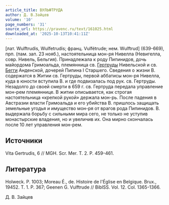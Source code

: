 ```yaml
---
article_title: ВУЛЬФТРУДА
author: Д. В.Зайцев
volume: '10'
page_numbers: '31'
source_url: https://pravenc.ru/text/161025.html
downloaded_at: '2025-10-13T10:41:11Z'
---
```


[лат. Wulftrudis, Wulfetrudis; франц. Vulfétrude; нем. Wulftrud] (639-669), прп. (пам. зап. 23 нояб.), настоятельница мон-ря Нивелла (Невигелла, совр. Нивель, Бельгия). Принадлежала к роду Пипинидов, дочь майордома Гримоальда, племянница св. [Гертруды](https://pravenc.ru/text/Гертруды.html) Нивельской и св. [Бегги](https://pravenc.ru/text/Бегги.html) Анденской, дочерей Пипина I Старшего. Сведения о жизни В. содержатся в Житии св. Гертруды, первой аббатисы мон-ря Нивелла, куда в юности вступила В. и где подвизалась под рук. св. Гертруды. Незадолго до своей смерти в 659 г. св. Гертруда передала управление мон-рем племяннице. В житии описывается, как строгая настоятельница «крепкой рукой» держала мон-рь. После падения в Австразии власти Гримоальда и его убийства В. пришлось защищать земельные угодья и имущество мон-ря от врагов рода Пипинидов. В. выдержала борьбу с сильными мира сего, не только не уступив монастырские владения, но и увеличив их. Она мирно скончалась после 10 лет управления мон-рем.

## Источники

Vita Gertrudis, 6 // MGH. Sсr. Mer. T. 2. P. 459-461.

## Литература

Holweck. P. 1003; Moreau É., de. Histoire de l'Église en Belgique. Brux., 19452. T. 1. P. 367; Geenen G. Vulftrude // BiblSS. Vol. 12. Col. 1365-1366.

Д. В.  Зайцев
